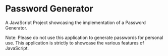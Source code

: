# Password Generator

A JavaScript Project showcasing the implementation of a Password Generator.

Note: Please do not use this application to generate passwords for personal use. This application is strictly to showcase the various features of JavaScript.
